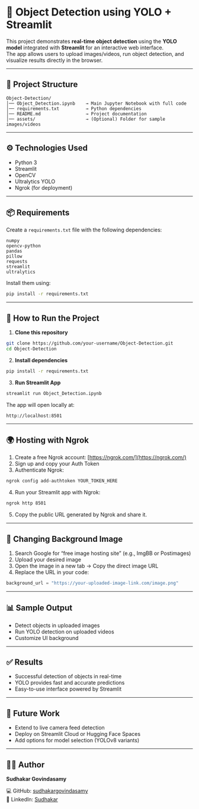 # 🧿 Object Detection using YOLO + Streamlit

This project demonstrates **real-time object detection** using the **YOLO model** integrated with **Streamlit** for an interactive web interface.  
The app allows users to upload images/videos, run object detection, and visualize results directly in the browser.

---

## 📂 Project Structure
```
Object-Detection/
│── Object_Detection.ipynb    → Main Jupyter Notebook with full code
│── requirements.txt          → Python dependencies
│── README.md                 → Project documentation
│── assets/                   → (Optional) Folder for sample images/videos
```

---

## ⚙️ Technologies Used
- Python 3  
- Streamlit  
- OpenCV  
- Ultralytics YOLO   
- Ngrok (for deployment)  

---

## 📦 Requirements

Create a `requirements.txt` file with the following dependencies:
```
numpy
opencv-python
pandas
pillow
requests
streamlit
ultralytics
```

Install them using:
```bash
pip install -r requirements.txt
```

---

## 🚀 How to Run the Project

1. **Clone this repository**
```bash
git clone https://github.com/your-username/Object-Detection.git
cd Object-Detection
```

2. **Install dependencies**
```bash
pip install -r requirements.txt
```

3. **Run Streamlit App**
```bash
streamlit run Object_Detection.ipynb
```

The app will open locally at:
```
http://localhost:8501
```

---

## 🌍 Hosting with Ngrok

1. Create a free Ngrok account: [https://ngrok.com/](https://ngrok.com/)  
2. Sign up and copy your Auth Token  
3. Authenticate Ngrok:
```bash
ngrok config add-authtoken YOUR_TOKEN_HERE
```
4. Run your Streamlit app with Ngrok:
```bash
ngrok http 8501
```
5. Copy the public URL generated by Ngrok and share it.

---

## 🎨 Changing Background Image

1. Search Google for “free image hosting site” (e.g., ImgBB or Postimages)  
2. Upload your desired image  
3. Open the image in a new tab → Copy the direct image URL  
4. Replace the URL in your code:
```python
background_url = "https://your-uploaded-image-link.com/image.png"
```

---

## 📊 Sample Output

- Detect objects in uploaded images  
- Run YOLO detection on uploaded videos  
- Customize UI background  

---

## ✅ Results

- Successful detection of objects in real-time  
- YOLO provides fast and accurate predictions  
- Easy-to-use interface powered by Streamlit  

---

## 🔮 Future Work

- Extend to live camera feed detection  
- Deploy on Streamlit Cloud or Hugging Face Spaces  
- Add options for model selection (YOLOv8 variants)  

---

## 👨‍💻 Author

**Sudhakar Govindasamy**  

💻 GitHub: [sudhakargovindasamy](https://github.com/sudhakargovindasamy)  
🔗 LinkedIn: [Sudhakar](https://www.linkedin.com/in/sudhakargovindasamy)

